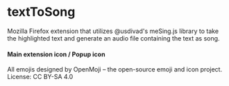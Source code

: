 # textToSong
Mozilla Firefox extension that utilizes @usdivad's meSing.js library to take the highlighted text and generate an audio file containing the text as song.

#### Main extension icon / Popup icon
All emojis designed by OpenMoji – the open-source emoji and icon project. License: CC BY-SA 4.0
